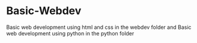 # Basic-Webdev
Basic web development using html and css in the webdev folder and Basic web development using python in the python folder
